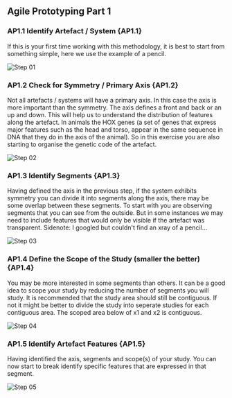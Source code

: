 ## Agile Prototyping Part 1


### AP1.1 Identify Artefact / System {AP1.1}
If this is your first time working with this methodology, it is best to start from something simple, here we use the example of a pencil. 

![Step 01](/Agile/img/Methodology/AP1-1.PNG)

### AP1.2 Check for Symmetry / Primary Axis {AP1.2}
Not all artefacts / systems will have a primary axis. In this case the axis is more important than the symmetry. The axis defines a front and back or an up and down. This will help us to understand the distribution of features along the artefact. In animals the HOX genes (a set of genes that express major features such as the head and torso, appear in the same sequence in DNA that they do in the axis of the animal). So in this exercise you are also starting to organise the genetic code of the artefact.

![Step 02](/Agile/img/Methodology/AP1-2.PNG)

### AP1.3 Identify Segments {AP1.3}
Having defined the axis in the previous step, if the system exhibits symmetry you can divide it into segments along the axis, there may be some overlap between these segments. To start with you are observing segments that you can see from the outside. But in some instances we may need to include features that would only be visible if the artefact was transparent. Sidenote: I googled but couldn't find an xray of a pencil...

![Step 03](/Agile/img/Methodology/AP1-3.PNG)

### AP1.4 Define the Scope of the Study (smaller the better) {AP1.4}
You may be more interested in some segments than others. It can be a good idea to scope your study by reducing the number of segments you will study. It is recommended that the study area should still be contiguous. If not it might be better to divide the study into seperate studies for each contiguous area. The scoped area below of x1 and x2 is contiguous.

![Step 04](/Agile/img/Methodology/AP1-4.PNG)

### AP1.5 Identify Artefact Features {AP1.5}
Having identified the axis, segments and scope(s) of your study. You can now start to break identify specific features that are expressed in that segment. 

![Step 05](/Agile/img/Methodology/AP1-5.PNG)
